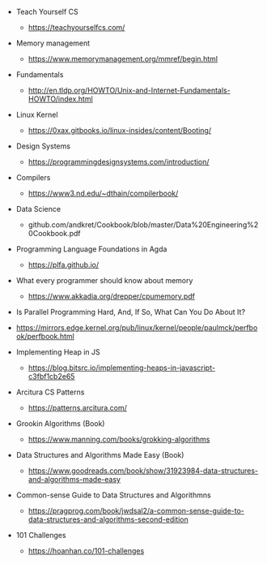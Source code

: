 * Teach Yourself CS
  * https://teachyourselfcs.com/

* Memory management
  * https://www.memorymanagement.org/mmref/begin.html

* Fundamentals 
  * http://en.tldp.org/HOWTO/Unix-and-Internet-Fundamentals-HOWTO/index.html

* Linux Kernel
  * https://0xax.gitbooks.io/linux-insides/content/Booting/

* Design Systems
  * https://programmingdesignsystems.com/introduction/

* Compilers
  * https://www3.nd.edu/~dthain/compilerbook/

* Data Science
  * github.com/andkret/Cookbook/blob/master/Data%20Engineering%20Cookbook.pdf

* Programming Language Foundations in Agda
  * https://plfa.github.io/

* What every programmer should know about memory
  * https://www.akkadia.org/drepper/cpumemory.pdf

* Is Parallel Programming Hard, And, If So, What Can You Do About It?
 * https://mirrors.edge.kernel.org/pub/linux/kernel/people/paulmck/perfbook/perfbook.html 

* Implementing Heap in JS
  * https://blog.bitsrc.io/implementing-heaps-in-javascript-c3fbf1cb2e65

* Arcitura CS Patterns
  * https://patterns.arcitura.com/

* Grookin Algorithms (Book)
  * https://www.manning.com/books/grokking-algorithms

* Data Structures and Algorithms Made Easy (Book)
  * https://www.goodreads.com/book/show/31923984-data-structures-and-algorithms-made-easy

* Common-sense Guide to Data Structures and Algorithmns
  * https://pragprog.com/book/jwdsal2/a-common-sense-guide-to-data-structures-and-algorithms-second-edition

* 101 Challenges
  * https://hoanhan.co/101-challenges
